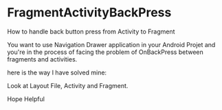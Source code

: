 # FragmentActivityBackPress
How to handle back button press from Activity to Fragment

You want to use Navigation Drawer application in your Android Projet and you're in the process of facing the problem of OnBackPress between fragments and activities.

here is the way I have solved mine:

Look at Layout File, Activity and Fragment.

Hope Helpful
